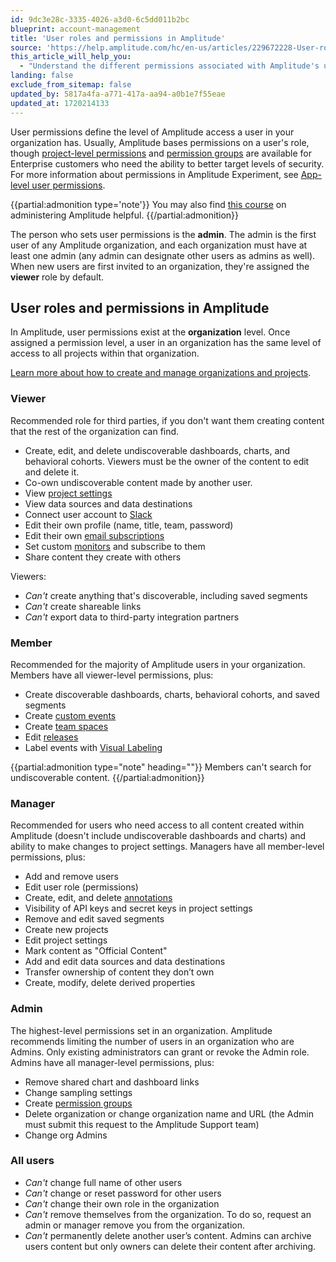 ```yaml
---
id: 9dc3e28c-3335-4026-a3d0-6c5dd011b2bc
blueprint: account-management
title: 'User roles and permissions in Amplitude'
source: 'https://help.amplitude.com/hc/en-us/articles/229672228-User-roles-and-permissions-in-Amplitude'
this_article_will_help_you:
  - "Understand the different permissions associated with Amplitude's user roles"
landing: false
exclude_from_sitemap: false
updated_by: 5817a4fa-a771-417a-aa94-a0b1e7f55eae
updated_at: 1720214133
---
```

User permissions define the level of Amplitude access a user in your organization has. Usually, Amplitude bases permissions on a user's role, though [project-level permissions](/docs/admin/account-management/manage-users) and [permission groups](/docs/admin/account-management/manage-permission-groups) are available for Enterprise customers who need the ability to better target levels of security. For more information about permissions in Amplitude Experiment, see [App-level user permissions](/docs/feature-experiment/app-level-permissions).

{{partial:admonition type='note'}}
You may also find [this course](https://academy.amplitude.com/amplitude-analytics-admin-essentials) on administering Amplitude helpful.
{{/partial:admonition}}

The person who sets user permissions is the **admin**. The admin is the first user of any Amplitude organization, and each organization must have at least one admin (any admin can designate other users as admins as well). When new users are first invited to an organization, they're assigned the **viewer** role by default.

## User roles and permissions in Amplitude

In Amplitude, user permissions exist at the **organization** level. Once assigned a permission level, a user in an organization has the same level of access to all projects within that organization. 

[Learn more about how to create and manage organizations and projects](/docs/admin/account-management/manage-users).


### Viewer
Recommended role for third parties, if you don't want them creating content that the rest of the organization can find.

* Create, edit, and delete undiscoverable dashboards, charts, and behavioral cohorts. Viewers must be the owner of the content to edit and delete it.
* Co-own undiscoverable content made by another user.
* View [project settings](/docs/admin/account-management/manage-orgs-projects)
* View data sources and data destinations
* Connect user account to [Slack](/docs/analytics/integrate-slack)
* Edit their own profile (name, title, team, password)
* Edit their own [email subscriptions](/docs/analytics/dashboard-create)
* Set custom [monitors](/docs/analytics/insights) and subscribe to them
* Share content they create with others

Viewers:
* *Can't* create anything that's discoverable, including saved segments
* *Can't* create shareable links
* *Can't* export data to third-party integration partners

### Member

Recommended for the majority of Amplitude users in your organization. Members have all viewer-level permissions, plus:

* Create discoverable dashboards, charts, behavioral cohorts, and saved segments
* Create [custom events](https://help.amplitude.com/hc/en-us/articles/16805886899483-Custom-events)
* Create [team spaces](https://help.amplitude.com/hc/en-us/articles/360016524911)
* Edit [releases](https://help.amplitude.com/hc/en-us/articles/360017800371)
* Label events with [Visual Labeling](/docs/data/visual-labeling)

{{partial:admonition type="note" heading=""}}
Members can't search for undiscoverable content.
{{/partial:admonition}}
 
### Manager

Recommended for users who need access to all content created within Amplitude (doesn't include undiscoverable dashboards and charts) and ability to make changes to project settings. Managers have all member-level permissions, plus:

* Add and remove users
* Edit user role (permissions)
* Create, edit, and delete [annotations](/docs/analytics/microscope)
* Visibility of API keys and secret keys in project settings
* Remove and edit saved segments
* Create new projects
* Edit project settings
* Mark content as "Official Content"
* Add and edit data sources and data destinations
* Transfer ownership of content they don’t own
* Create, modify, delete derived properties

### Admin
The highest-level permissions set in an organization. Amplitude recommends limiting the number of users in an organization who are Admins. Only existing administrators can grant or revoke the Admin role. Admins have all manager-level permissions, plus:

* Remove shared chart and dashboard links
* Change sampling settings
* Create [permission groups](/docs/admin/account-management/manage-permission-groups)
* Delete organization or change organization name and URL (the Admin must submit this request to the Amplitude Support team)
* Change org Admins

### All users
* *Can't* change full name of other users
* *Can't* change or reset password for other users
* *Can't* change their own role in the organization
* *Can't* remove themselves from the organization. To do so, request an admin or manager remove you from the organization.
* *Can't* permanently delete another user’s content. Admins can archive users content but only owners can delete their content after archiving.